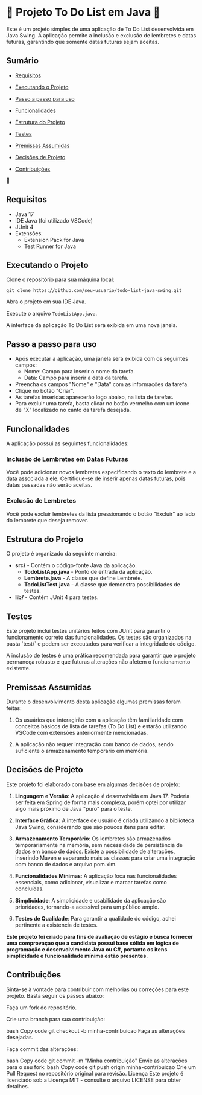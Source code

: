 <h1> 💙 Projeto To Do List em Java 💙 </h1>

<p>Este é um projeto simples de uma aplicação de To Do List desenvolvida em Java Swing. A aplicação permite a inclusão e exclusão de lembretes e datas futuras, garantindo que somente datas futuras sejam aceitas.</p>


## Sumário
- [Requisitos](#requisitos)
   
- [Executando o Projeto](#executando-o-projeto)

- [Passo a passo para uso](#passo-a-passo-para-uso)
  
- [Funcionalidades](#funcionalidades)
  
- [Estrutura do Projeto](#estrutura-do-projeto)
  
- [Testes](#testes)

- [Premissas Assumidas](#premissas-assumidas)

- [Decisões de Projeto](#decisões-de-projeto)
  
- [Contribuições](#contribuições)
<p></p>
💙
<p></p>
<h2>Requisitos</h2> 
<ul>
  <li>Java 17</li>
  <li>IDE Java (foi utilizado VSCode)</li>
  <li>JUnit 4</li>
  <li>Extensões:
    <ul>
      <li>Extension Pack for Java</li>
      <li>Test Runner for Java</li>
    </ul>
  </li>
</ul>


<h2>Executando o Projeto</h2>

<p>Clone o repositório para sua máquina local:</p>
<code>git clone https://github.com/seu-usuario/todo-list-java-swing.git</code>

<p>Abra o projeto em sua IDE Java.</p>

<p>Execute o arquivo <code>TodoListApp.java</code>.</p>

<p>A interface da aplicação To Do List será exibida em uma nova janela.</p>

<h2>Passo a passo para uso</h2>

<ul>
  <li>Após executar a aplicação, uma janela será exibida com os seguintes campos:
    <ul>
      <li>Nome: Campo para inserir o nome da tarefa.</li>
      <li>Data: Campo para inserir a data da tarefa.</li>
    </ul>
  </li>
  <li>Preencha os campos "Nome" e "Data" com as informações da tarefa.</li>
  <li>Clique no botão "Criar".</li>
  <li>As tarefas inseridas aparecerão logo abaixo, na lista de tarefas.</li>
  <li>Para excluir uma tarefa, basta clicar no botão vermelho com um ícone de "X" localizado no canto da tarefa desejada.</li>
</ul>

<h2>Funcionalidades</h2>
<p>A aplicação possui as seguintes funcionalidades:</p>

<h3>Inclusão de Lembretes em Datas Futuras</h3>
<p>Você pode adicionar novos lembretes especificando o texto do lembrete e a data associada a ele. Certifique-se de inserir apenas datas futuras, pois datas passadas não serão aceitas.</p>

<h3>Exclusão de Lembretes</h3>
<p>Você pode excluir lembretes da lista pressionando o botão "Excluir" ao lado do lembrete que deseja remover.</p>


<h2>Estrutura do Projeto</h2>
<p>O projeto é organizado da seguinte maneira:</p>

<ul>
  <li>
    <strong>src/</strong> - Contém o código-fonte Java da aplicação.
    <ul>
      <li><strong>TodoListApp.java</strong> - Ponto de entrada da aplicação.</li>
      <li><strong>Lembrete.java</strong> - A classe que define Lembrete.</li>
      <li><strong>TodoListTest.java</strong> - A classe que demonstra possibilidades de testes.</li>
    </ul>
  </li>
  <li>
    <strong>lib/</strong> - Contém JUnit 4 para testes.
  </li>
</ul>


<h2>Testes</h2>

<p>Este projeto inclui testes unitários feitos com JUnit para garantir o funcionamento correto das funcionalidades. Os testes são organizados na pasta `test/` e podem ser executados para verificar a integridade do código.</p>

A inclusão de testes é uma prática recomendada para garantir que o projeto permaneça robusto e que futuras alterações não afetem o funcionamento existente.

<h2>Premissas Assumidas</h2>

Durante o desenvolvimento desta aplicação algumas premissas foram feitas:

1. Os usuários que interagirão com a aplicação têm familiaridade com conceitos básicos de lista de tarefas (To Do List) e estarão utilizando VSCode com extensões anteriormente mencionadas.

2. A aplicação não requer integração com banco de dados, sendo suficiente o armazenamento temporário em memória. 


<h2>Decisões de Projeto</h2>

Este projeto foi elaborado com base em algumas decisões de projeto:

1. **Linguagem e Versão**: A aplicação é desenvolvida em Java 17. Poderia ser feita em Spring de forma mais complexa, porém optei por utilizar algo mais próximo de Java "puro" para o teste.

2. **Interface Gráfica**: A interface de usuário é criada utilizando a biblioteca Java Swing, considerando que são poucos itens para editar.

3. **Armazenamento Temporário**: Os lembretes são armazenados temporariamente na memória, sem necessidade de persistência de dados em banco de dados. Existe a possibilidade de alterações, inserindo Maven e separando mais as classes para criar uma integração com banco de dados e arquivo pom.xlm.

4. **Funcionalidades Mínimas**: A aplicação foca nas funcionalidades essenciais, como adicionar, visualizar e marcar tarefas como concluídas.

5. **Simplicidade**: A simplicidade e usabilidade da aplicação são prioridades, tornando-a acessível para um público amplo.

6. **Testes de Qualidade**: Para garantir a qualidade do código, achei pertinente a existencia de testes.

**Este projeto foi criado para fins de avaliação de estágio e busca fornecer uma comprovaçao que a candidata possui base sólida em lógica de programação e desenvolvimento Java ou C#, portanto os itens simplicidade e funcionalidade mínima estão presentes.**

<h2>Contribuições</h2>
Sinta-se à vontade para contribuir com melhorias ou correções para este projeto. Basta seguir os passos abaixo:

Faça um fork do repositório.

Crie uma branch para sua contribuição:

bash
Copy code
git checkout -b minha-contribuicao
Faça as alterações desejadas.

Faça commit das alterações:

bash
Copy code
git commit -m "Minha contribuição"
Envie as alterações para o seu fork:
bash
Copy code
git push origin minha-contribuicao
Crie um Pull Request no repositório original para revisão.
Licença
Este projeto é licenciado sob a Licença MIT - consulte o arquivo LICENSE para obter detalhes.

